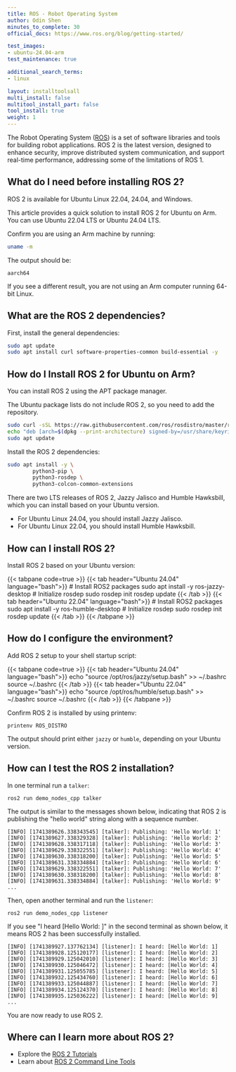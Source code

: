 ```yaml
---
title: ROS - Robot Operating System
author: Odin Shen
minutes_to_complete: 30
official_docs: https://www.ros.org/blog/getting-started/

test_images:
- ubuntu-24.04-arm
test_maintenance: true

additional_search_terms:
- linux

layout: installtoolsall
multi_install: false
multitool_install_part: false
tool_install: true
weight: 1
---
```


The Robot Operating System ([ROS](https://www.ros.org/)) is a set of software libraries and tools for building robot applications.
ROS 2 is the latest version, designed to enhance security, improve distributed system communication, and support real-time performance, addressing some of the limitations of ROS 1.

## What do I need before installing ROS 2?

ROS 2 is available for Ubuntu Linux 22.04, 24.04, and Windows.

This article provides a quick solution to install ROS 2 for Ubuntu on Arm. You can use Ubuntu 22.04 LTS or Ubuntu 24.04 LTS.

Confirm you are using an Arm machine by running:

```bash
uname -m
```

The output should be:

```output
aarch64
```

If you see a different result, you are not using an Arm computer running 64-bit Linux.

## What are the ROS 2 dependencies?

First, install the general dependencies:

```bash
sudo apt update
sudo apt install curl software-properties-common build-essential -y
```

## How do I Install ROS 2 for Ubuntu on Arm?

You can install ROS 2 using the APT package manager.

The Ubuntu package lists do not include ROS 2, so you need to add the repository.

```bash
sudo curl -sSL https://raw.githubusercontent.com/ros/rosdistro/master/ros.key -o /usr/share/keyrings/ros-archive-keyring.gpg
echo "deb [arch=$(dpkg --print-architecture) signed-by=/usr/share/keyrings/ros-archive-keyring.gpg] http://packages.ros.org/ros2/ubuntu $(lsb_release -cs) main" | sudo tee /etc/apt/sources.list.d/ros2.list > /dev/null
sudo apt update
```

Install the ROS 2 dependencies:

```bash
sudo apt install -y \
        python3-pip \
        python3-rosdep \
        python3-colcon-common-extensions
```

There are two LTS releases of ROS 2, Jazzy Jalisco and Humble Hawksbill, which you can install based on your Ubuntu version.

- For Ubuntu Linux 24.04, you should install Jazzy Jalisco.
- For Ubuntu Linux 22.04, you should install Humble Hawksbill.

## How can I install ROS 2?

Install ROS 2 based on your Ubuntu version:

{{< tabpane code=true >}}
  {{< tab header="Ubuntu 24.04" language="bash">}}
    # Install ROS2 packages
    sudo apt install -y ros-jazzy-desktop
    # Initialize rosdep
    sudo rosdep init
    rosdep update
  {{< /tab >}}
  {{< tab header="Ubuntu 22.04" language="bash">}}
    # Install ROS2 packages
    sudo apt install -y ros-humble-desktop
    # Initialize rosdep
    sudo rosdep init
    rosdep update
  {{< /tab >}}
{{< /tabpane >}}

## How do I configure the environment?

Add ROS 2 setup to your shell startup script:

{{< tabpane code=true >}}
  {{< tab header="Ubuntu 24.04" language="bash">}}
    echo "source /opt/ros/jazzy/setup.bash" >> ~/.bashrc
    source ~/.bashrc
  {{< /tab >}}
  {{< tab header="Ubuntu 22.04" language="bash">}}
    echo "source /opt/ros/humble/setup.bash" >> ~/.bashrc
    source ~/.bashrc
  {{< /tab >}}
{{< /tabpane >}}

Confirm ROS 2 is installed by using printenv:

```console
printenv ROS_DISTRO
```
The output should print either `jazzy` or `humble`, depending on your Ubuntu version.

## How can I test the ROS 2 installation?

In one terminal run a `talker`:

```console
ros2 run demo_nodes_cpp talker
```

The output is similar to the messages shown below, indicating that ROS 2 is publishing the "hello world" string along with a sequence number.

```output
[INFO] [1741389626.338343545] [talker]: Publishing: 'Hello World: 1'
[INFO] [1741389627.338329328] [talker]: Publishing: 'Hello World: 2'
[INFO] [1741389628.338317118] [talker]: Publishing: 'Hello World: 3'
[INFO] [1741389629.338322551] [talker]: Publishing: 'Hello World: 4'
[INFO] [1741389630.338318200] [talker]: Publishing: 'Hello World: 5'
[INFO] [1741389631.338334884] [talker]: Publishing: 'Hello World: 6'
[INFO] [1741389629.338322551] [talker]: Publishing: 'Hello World: 7'
[INFO] [1741389630.338318200] [talker]: Publishing: 'Hello World: 8'
[INFO] [1741389631.338334884] [talker]: Publishing: 'Hello World: 9'
...
```


Then, open another terminal and run the `listener`:

```console
ros2 run demo_nodes_cpp listener
```

If you see "I heard [Hello World: ]" in the second terminal as shown below, it means ROS 2 has been successfully installed.

```output
[INFO] [1741389927.137762134] [listener]: I heard: [Hello World: 1]
[INFO] [1741389928.125120177] [listener]: I heard: [Hello World: 2]
[INFO] [1741389929.125042010] [listener]: I heard: [Hello World: 3]
[INFO] [1741389930.125046472] [listener]: I heard: [Hello World: 4]
[INFO] [1741389931.125055785] [listener]: I heard: [Hello World: 5]
[INFO] [1741389932.125434760] [listener]: I heard: [Hello World: 6]
[INFO] [1741389933.125044887] [listener]: I heard: [Hello World: 7]
[INFO] [1741389934.125124370] [listener]: I heard: [Hello World: 8]
[INFO] [1741389935.125036222] [listener]: I heard: [Hello World: 9]
...
```

You are now ready to use ROS 2.

## Where can I learn more about ROS 2?

- Explore the [ROS 2 Tutorials](https://docs.ros.org/en/jazzy/Tutorials.html)
- Learn about [ROS 2 Command Line Tools](https://docs.ros.org/en/jazzy/Concepts/About-Command-Line-Tools.html)
